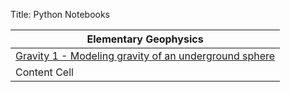 Title: Python Notebooks

| Elementary Geophysics |
|------------- |
|[Gravity 1 - Modeling gravity of an underground sphere]({filename}/Notebooks/Elementary_Geophysics/gravity1.md)  |
|Content Cell  |

